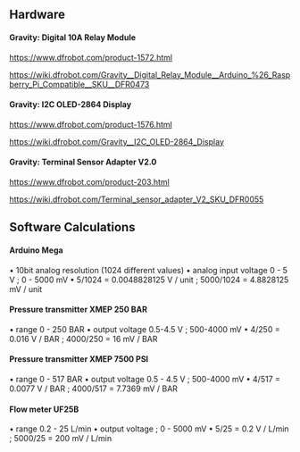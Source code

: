 ## Hardware
#### Gravity: Digital 10A Relay Module 
https://www.dfrobot.com/product-1572.html

https://wiki.dfrobot.com/Gravity__Digital_Relay_Module__Arduino_%26_Raspberry_Pi_Compatible__SKU__DFR0473


#### Gravity: I2C OLED-2864 Display
https://www.dfrobot.com/product-1576.html

https://wiki.dfrobot.com/Gravity__I2C_OLED-2864_Display


#### Gravity: Terminal Sensor Adapter V2.0
https://www.dfrobot.com/product-203.html

https://wiki.dfrobot.com/Terminal_sensor_adapter_V2_SKU_DFR0055


## Software Calculations
#### Arduino Mega 
•	10bit analog resolution (1024 different values)
•	analog input voltage 0 - 5 V ; 0 - 5000 mV 
•	5/1024 = 0.0048828125 V / unit ; 5000/1024 = 4.8828125 mV / unit

#### Pressure transmitter XMEP 250 BAR
•	range 0 - 250 BAR
•	output voltage 0.5-4.5 V ; 500-4000 mV
•	4/250 = 0.016 V / BAR ; 4000/250 = 16 mV / BAR

#### Pressure transmitter XMEP 7500 PSI
•	range 0 - 517 BAR
•	output voltage 0.5 - 4.5 V ; 500-4000 mV 
•	4/517 = 0.0077 V / BAR ; 4000/517 = 7.7369 mV / BAR

#### Flow meter UF25B
•	range 0.2 - 25 L/min
•	output voltage ; 0 - 5000 mV 
•	5/25 = 0.2 V / L/min ; 5000/25 = 200 mV / L/min

